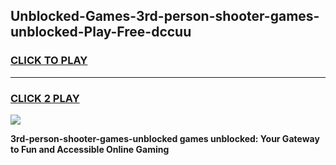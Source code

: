 
## Unblocked-Games-3rd-person-shooter-games-unblocked-Play-Free-dccuu
<h3>
<a href="https://premium76.site?title=3rd-person-shooter-games-unblocked&ref=15A">CLICK TO PLAY</a></h3>
<hr>

<h3>
<a href="https://premium76.site?title=3rd-person-shooter-games-unblocked&ref=15A">CLICK 2 PLAY</a>
  
</h3>

<a href="https://premium76.site?title=3rd-person-shooter-games-unblocked&ref=15A"><img src="https://clearcache.store/games.png"></a>


**3rd-person-shooter-games-unblocked games unblocked: Your Gateway to Fun and Accessible Online Gaming**
